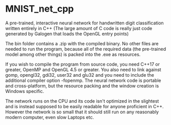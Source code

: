 # MNIST_net_cpp
A pre-trained, interactive neural network for handwritten digit classification written entirely in C++ (The large amount of C code is really just code generated by Galogen that loads the OpenGL entry points)

The bin folder contains a .zip with the compiled binary. No other files are needed to run the program, because all of the required data (the pre-trained model among other things) is packed into the .exe as resources.

If you wish to compile the program from source code, you need C++17 or greater, OpenMP and OpenGL 4.5 or greater. You also need to link against gomp, opengl32, gdi32, user32 and glu32 and you need to include the additional compiler option -fopenmp. The neural network code is portable and cross-platform, but the resource packing and the window creation is Windows specific.

The network runs on the CPU and its code isn't optimized in the slightest and is instead supposed to be easily readable for anyone proficient in C++. However the network is so small that it should still run on any reasonably modern computer, even slow Laptops etc.
